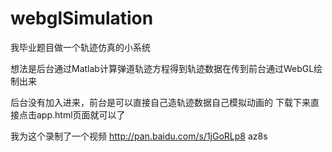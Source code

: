 webglSimulation
===============

我毕业题目做一个轨迹仿真的小系统

想法是后台通过Matlab计算弹道轨迹方程得到轨迹数据在传到前台通过WebGL绘制出来

后台没有加入进来，前台是可以直接自己造轨迹数据自己模拟动画的 下载下来直接点击app.html页面就可以了

我为这个录制了一个视频 
http://pan.baidu.com/s/1jGoRLp8 
az8s
